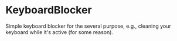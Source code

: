 # KeyboardBlocker
Simple keyboard blocker for the several purpose, e.g., cleaning your keyboard while it's active (for some reason).
